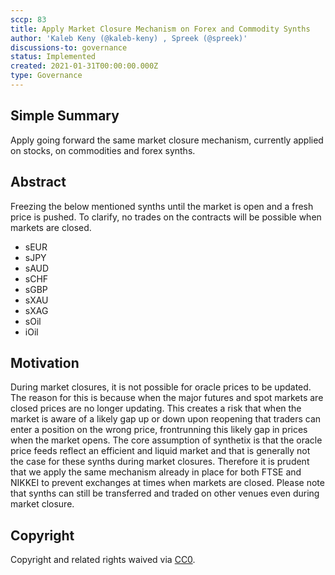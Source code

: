 ```yaml
---
sccp: 83
title: Apply Market Closure Mechanism on Forex and Commodity Synths
author: 'Kaleb Keny (@kaleb-keny) , Spreek (@spreek)'
discussions-to: governance
status: Implemented
created: 2021-01-31T00:00:00.000Z
type: Governance
---
```


<!--You can leave these HTML comments in your merged SCCP and delete the visible duplicate text guides, they will not appear and may be helpful to refer to if you edit it again. This is the suggested template for new SCCPs. Note that an SCCP number will be assigned by an editor. When opening a pull request to submit your SCCP, please use an abbreviated title in the filename, `sccp-draft_title_abbrev.md`. The title should be 44 characters or less.-->

## Simple Summary

<!--"If you can't explain it simply, you don't understand it well enough." Provide a simplified and layman-accessible explanation of the SCCP.-->

Apply going forward the same market closure mechanism, currently applied on stocks, on commodities and forex synths.

## Abstract

<!--A short (~200 word) description of the variable change proposed.-->

Freezing the below mentioned synths until the market is open and a fresh price is pushed. To clarify, no trades on the contracts will be possible when markets are closed.
- sEUR
- sJPY
- sAUD
- sCHF
- sGBP
- sXAU
- sXAG
- sOil
- iOil


## Motivation

<!--The motivation is critical for SCCPs that want to update variables within Synthetix. It should clearly explain why the existing variable is not incentive aligned. SCCP submissions without sufficient motivation may be rejected outright.-->

During market closures, it is not possible for oracle prices to be updated. The reason for this is because when the major futures and spot markets are closed prices are no longer updating. This creates a risk that when the market is aware of a likely gap up or down upon reopening that traders can enter a position on the wrong price, frontrunning this likely gap in prices when the market opens. 
The core assumption of synthetix is that the oracle price feeds reflect an efficient and liquid market and that is generally not the case for these synths during market closures. Therefore it is prudent that we apply the same mechanism already in place for both FTSE and NIKKEI to prevent exchanges at times when markets are closed. Please note that synths can still be transferred and traded on other venues even during market closure.


## Copyright

Copyright and related rights waived via [CC0](https://creativecommons.org/publicdomain/zero/1.0/).
